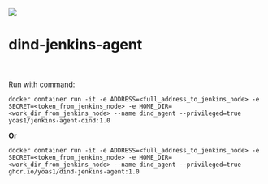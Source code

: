 ![](https://visitor-badge.glitch.me/badge?page_id=Yoas1.dind-jenkins-agent)</br>
# dind-jenkins-agent<br><br>

Run with command:<br>
```
docker container run -it -e ADDRESS=<full_address_to_jenkins_node> -e SECRET=<token_from_jenkins_node> -e HOME_DIR=<work_dir_from_jenkins_node> --name dind_agent --privileged=true yoas1/jenkins-agent-dind:1.0
```
**Or**</br>

```
docker container run -it -e ADDRESS=<full_address_to_jenkins_node> -e SECRET=<token_from_jenkins_node> -e HOME_DIR=<work_dir_from_jenkins_node> --name dind_agent --privileged=true ghcr.io/yoas1/dind-jenkins-agent:1.0
```
